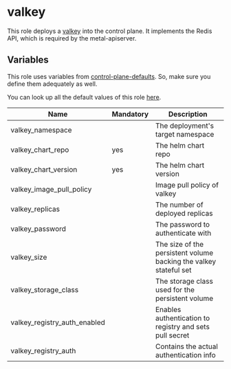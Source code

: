 # valkey

This role deploys a [valkey](https://valkey.io/) into the control plane. It implements the Redis API, which is required by the metal-apiserver.

## Variables

This role uses variables from [control-plane-defaults](/control-plane). So, make sure you define them adequately as well.

You can look up all the default values of this role [here](defaults/main.yaml).

| Name                         | Mandatory | Description                                                       |
| ---------------------------- | --------- | ----------------------------------------------------------------- |
| valkey_namespace             |           | The deployment's target namespace                                 |
| valkey_chart_repo            | yes       | The helm chart repo                                               |
| valkey_chart_version         | yes       | The helm chart version                                            |
| valkey_image_pull_policy     |           | Image pull policy of valkey                                       |
| valkey_replicas              |           | The number of deployed replicas                                   |
| valkey_password              |           | The password to authenticate with                                 |
| valkey_size                  |           | The size of the persistent volume backing the valkey stateful set |
| valkey_storage_class         |           | The storage class used for the persistent volume                  |
| valkey_registry_auth_enabled |           | Enables authentication to registry and sets pull secret           |
| valkey_registry_auth         |           | Contains the actual authentication info                           |
